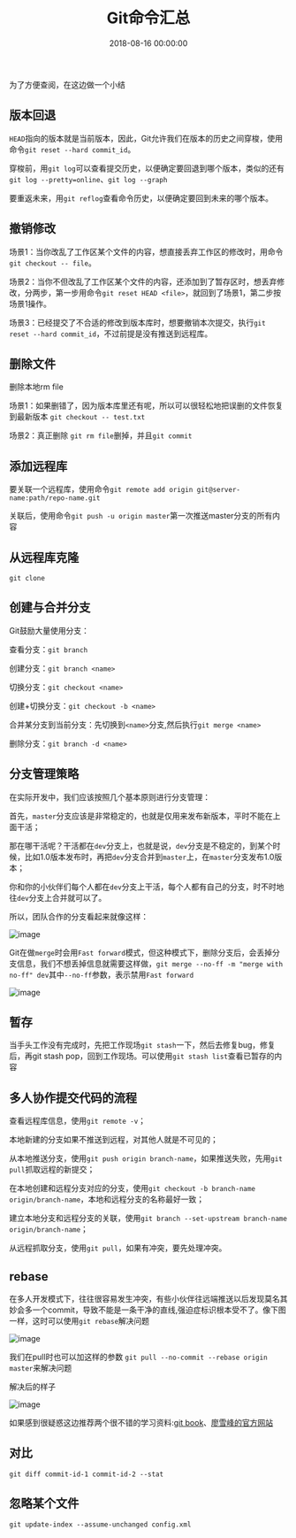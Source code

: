 ﻿---
layout: post
title: Git命令汇总
date: 2018-08-16 00:00:00
categories: 后端
tags: Git
---

为了方便查阅，在这边做一个小结

## 版本回退

``HEAD``指向的版本就是当前版本，因此，Git允许我们在版本的历史之间穿梭，使用命令``git reset --hard commit_id``。

穿梭前，用``git log``可以查看提交历史，以便确定要回退到哪个版本，类似的还有``git log --pretty=online``、``git log --graph``

要重返未来，用``git reflog``查看命令历史，以便确定要回到未来的哪个版本。

## 撤销修改

场景1：当你改乱了工作区某个文件的内容，想直接丢弃工作区的修改时，用命令``git checkout -- file``。

场景2：当你不但改乱了工作区某个文件的内容，还添加到了暂存区时，想丢弃修改，分两步，第一步用命令``git reset HEAD <file>``，就回到了场景1，第二步按场景1操作。

场景3：已经提交了不合适的修改到版本库时，想要撤销本次提交，执行``git reset --hard commit_id``，不过前提是没有推送到远程库。

## 删除文件

删除本地rm file

场景1：如果删错了，因为版本库里还有呢，所以可以很轻松地把误删的文件恢复到最新版本 ``git checkout -- test.txt``

场景2：真正删除 ``git rm file``删掉，并且``git commit``

## 添加远程库


要关联一个远程库，使用命令``git remote add origin git@server-name:path/repo-name.git``

关联后，使用命令``git push -u origin master``第一次推送master分支的所有内容


## 从远程库克隆

``git clone``

## 创建与合并分支

Git鼓励大量使用分支：

查看分支：``git branch``

创建分支：``git branch <name>``

切换分支：``git checkout <name>``

创建+切换分支：``git checkout -b <name>``

合并某分支到当前分支：先切换到``<name>``分支,然后执行``git merge <name>``

删除分支：``git branch -d <name>``

## 分支管理策略

在实际开发中，我们应该按照几个基本原则进行分支管理：

首先，``master``分支应该是非常稳定的，也就是仅用来发布新版本，平时不能在上面干活；

那在哪干活呢？干活都在``dev``分支上，也就是说，``dev``分支是不稳定的，到某个时候，比如1.0版本发布时，再把``dev``分支合并到``master``上，在``master``分支发布1.0版本；

你和你的小伙伴们每个人都在``dev``分支上干活，每个人都有自己的分支，时不时地往``dev``分支上合并就可以了。

所以，团队合作的分支看起来就像这样：

![image](https://i.loli.net/2019/07/02/5d1aafc24324e46044.jpg)

Git在做``merge``时会用``Fast forward``模式，但这种模式下，删除分支后，会丢掉分支信息，我们不想丢掉信息就需要这样做，``git merge --no-ff -m "merge with no-ff" dev``其中``--no-ff``参数，表示禁用``Fast forward`` 

![image](https://i.loli.net/2019/07/02/5d1aafc4b6e9e35886.jpg)


## 暂存

当手头工作没有完成时，先把工作现场``git stash``一下，然后去修复bug，修复后，再git stash pop，回到工作现场。可以使用``git stash list``查看已暂存的内容

## 多人协作提交代码的流程

查看远程库信息，使用``git remote -v``；

本地新建的分支如果不推送到远程，对其他人就是不可见的；

从本地推送分支，使用``git push origin branch-name``，如果推送失败，先用``git pull``抓取远程的新提交；

在本地创建和远程分支对应的分支，使用``git checkout -b branch-name origin/branch-name``，本地和远程分支的名称最好一致；

建立本地分支和远程分支的关联，使用``git branch --set-upstream branch-name origin/branch-name``；

从远程抓取分支，使用``git pull``，如果有冲突，要先处理冲突。

## rebase

在多人开发模式下，往往很容易发生冲突，有些小伙伴往远端推送以后发现莫名其妙会多一个commit，导致不能是一条干净的直线,强迫症标识根本受不了。像下图一样，这时可以使用``git rebase``解决问题

![image](https://i.loli.net/2019/07/02/5d1aafcae6c2182586.jpg)

我们在pull时也可以加这样的参数 ``git pull --no-commit --rebase origin master``来解决问题

解决后的样子

![image](https://i.loli.net/2019/07/02/5d1aafd16ba6127310.jpg)

如果感到很疑惑这边推荐两个很不错的学习资料:[git book](https://git-scm.com/book/zh/v2)、[廖雪峰的官方网站](https://www.liaoxuefeng.com/wiki/0013739516305929606dd18361248578c67b8067c8c017b000/0015266568413773c73cdc8b4ab4f9aa9be10ef3078be3f000)


## 对比

``git diff commit-id-1 commit-id-2 --stat``

## 忽略某个文件

``git update-index --assume-unchanged config.xml``